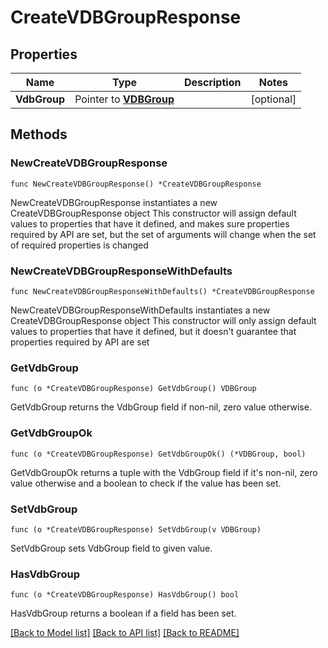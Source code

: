 # CreateVDBGroupResponse

## Properties

Name | Type | Description | Notes
------------ | ------------- | ------------- | -------------
**VdbGroup** | Pointer to [**VDBGroup**](VDBGroup.md) |  | [optional] 

## Methods

### NewCreateVDBGroupResponse

`func NewCreateVDBGroupResponse() *CreateVDBGroupResponse`

NewCreateVDBGroupResponse instantiates a new CreateVDBGroupResponse object
This constructor will assign default values to properties that have it defined,
and makes sure properties required by API are set, but the set of arguments
will change when the set of required properties is changed

### NewCreateVDBGroupResponseWithDefaults

`func NewCreateVDBGroupResponseWithDefaults() *CreateVDBGroupResponse`

NewCreateVDBGroupResponseWithDefaults instantiates a new CreateVDBGroupResponse object
This constructor will only assign default values to properties that have it defined,
but it doesn't guarantee that properties required by API are set

### GetVdbGroup

`func (o *CreateVDBGroupResponse) GetVdbGroup() VDBGroup`

GetVdbGroup returns the VdbGroup field if non-nil, zero value otherwise.

### GetVdbGroupOk

`func (o *CreateVDBGroupResponse) GetVdbGroupOk() (*VDBGroup, bool)`

GetVdbGroupOk returns a tuple with the VdbGroup field if it's non-nil, zero value otherwise
and a boolean to check if the value has been set.

### SetVdbGroup

`func (o *CreateVDBGroupResponse) SetVdbGroup(v VDBGroup)`

SetVdbGroup sets VdbGroup field to given value.

### HasVdbGroup

`func (o *CreateVDBGroupResponse) HasVdbGroup() bool`

HasVdbGroup returns a boolean if a field has been set.


[[Back to Model list]](../README.md#documentation-for-models) [[Back to API list]](../README.md#documentation-for-api-endpoints) [[Back to README]](../README.md)


